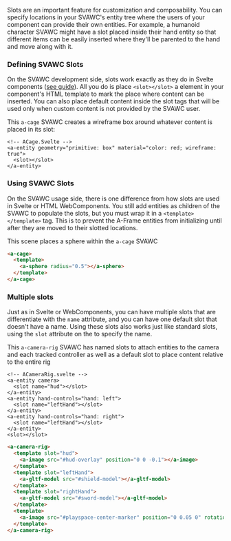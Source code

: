 Slots are an important feature for customization and composability.
You can specify locations in your SVAWC's entity tree where 
the users of your component can provide their own entities.
For example, a humanoid character SVAWC might have a slot placed inside their
hand entity so that different items can be easily inserted where they'll
be parented to the hand and move along with it.

### Defining SVAWC Slots

On the SVAWC development side, slots work exactly as they do in
Svelte components ([see guide](https://svelte.dev/tutorial/slots)).
All you do is place `<slot></slot>` a element in your component's HTML template to
mark the place where content can be inserted.
You can also place default content inside the slot tags that will be used
only when custom content is not provided by the SVAWC user.

This `a-cage` SVAWC creates a wireframe box around whatever content
is placed in its slot:

```svelte
<!-- ACage.Svelte -->
<a-entity geometry="primitive: box" material="color: red; wireframe: true">
  <slot></slot>
</a-entity>
```

### Using SVAWC Slots

On the SVAWC usage side, there is one difference from how slots are used
in Svelte or HTML WebComponents.
You still add entities as children of the SVAWC to populate the slots,
but you must wrap it in a `<template></template>` tag.
This is to prevent the A-Frame entities from initializing until after
they are moved to their slotted locations.

This scene places a sphere within the `a-cage` SVAWC

```html
<a-cage>
  <template>
    <a-sphere radius="0.5"></a-sphere>
  </template>
</a-cage>
```

### Multiple slots

Just as in Svelte or WebComponents, you can have multiple slots
that are differentiate with the `name` attribute, and you can
have one default slot that doesn't have a name. Using
these slots also works just like standard slots, using
the `slot` attribute on the to specify the name.

This `a-camera-rig` SVAWC has named slots to attach
entities to the camera and each tracked controller
as well as a default slot to place content relative to the entire rig

```svelte
<!-- ACameraRig.svelte -->
<a-entity camera>
  <slot name="hud"></slot>
</a-entity>
<a-entity hand-controls="hand: left">
  <slot name="leftHand"></slot>
</a-entity>
<a-entity hand-controls="hand: right">
  <slot name="leftHand"></slot>
</a-entity>
<slot></slot>
```

```html
<a-camera-rig>
  <template slot="hud">
    <a-image src="#hud-overlay" position="0 0 -0.1"></a-image>
  </template>
  <template slot="leftHand">
    <a-gltf-model src="#shield-model"></a-gltf-model>
  </template>
  <template slot="rightHand">
    <a-gltf-model src="#sword-model"></a-gltf-model>
  </template>
  <template>
    <a-image src="#playspace-center-marker" position="0 0.05 0" rotation="-90 0 0"></a-image>
  </template>
</a-camera-rig>
```
